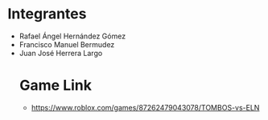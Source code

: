 # Integrantes
- Rafael Ángel Hernández Gómez
- Francisco Manuel Bermudez
- Juan José Herrera Largo
  # Game Link
  - https://www.roblox.com/games/87262479043078/TOMBOS-vs-ELN
